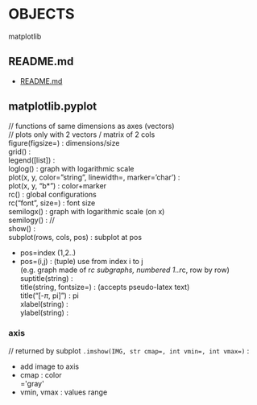 # OBJECTS  
  

  
matplotlib  
  
## README.md  
*	[README.md](./README.md)  

## matplotlib.pyplot  
// functions of same dimensions as axes (vectors)  
// plots only with 2 vectors / matrix of 2 cols  
figure(figsize=) : dimensions/size  
grid() :  
legend([list]) :  
loglog() : graph with logarithmic scale  
plot(x, y, color=”string”, linewidth=<int>, marker=’char’) :  
	plot(x, y, “b*”) : color+marker  
rc() : global configurations  
	rc(“font”, size=<int>) : font size  
semilogx() : graph with logarithmic scale (on x)  
semilogy() : //  
show() :  
subplot(rows, cols, pos) : subplot at pos  
*	pos=index (1,2..)  
*	pos=(i,j) : (tuple) use from index i to j  
(e.g. graph made of r*c subgraphs, numbered 1..r*c, row by row)  
suptitle(string) :  
title(string, fontsize=<int>) : (accepts pseudo-latex text)  
	title(“[-$\pi$, pi]”) : pi  
xlabel(string) :  
ylabel(string) :  
  
### axis
// returned by subplot
`.imshow(IMG, str cmap=, int vmin=, int vmax=)` :  
*	add image to axis  
*	cmap : color  
	='gray'
*	vmin, vmax : values range

